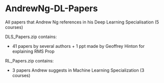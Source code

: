 # AndrewNg-DL-Papers
All papers that Andrew Ng references in his Deep Learning Specialisation (5 courses)

DLS_Papers.zip contains: 
- 41 papers by several authors + 1 ppt made by Geoffrey Hinton for explaining RMS Prop

RL_Papers.zip contains:
- 3 papers Andrew suggests in Machine Learning Specialization (3 courses)
